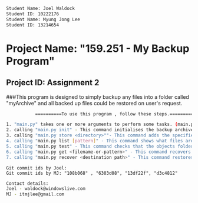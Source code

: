 
```sh
Student Name: Joel Waldock
Student ID: 10222176
Student Name: Myung Jong Lee
Student ID: 13214654
```


Project Name: "159.251 - My Backup Program"
==========================================

Project ID: Assignment 2
------------------------


###This program is designed to simply backup any files into a folder called "myArchive" and all backed up files could be restored on user's request.

```sh
           ==========To use this program , follow these steps.==========

1. "main.py" takes one or more arguments to perform some tasks. (main.py <arg1><arg2>).
2. calling "main.py init" - This command initialises the backup archive folder, object folder and index file within it.
3. calling "main.py store <directory>""- This command adds the specified directory to the archive.
4. calling "main.py list [pattern]" - This command shows what files are in the archive.
5. calling "main.py test" - This command checks that the objects folder isn't damaged.
6. calling "main.py get <filename-or-pattern>" - This command recovers a single file.
7. calling "main.py recover <destination path>" - This command restores everything in the archive into the named destination directory.
```

```
Git commit ids by Joel:
Git commit ids by MJ: "108b068" , "6303d08", "13df22f", "d3c4812"
```

```sh
Contact details:
Joel - waldock@windowslive.com
MJ - itmjlee@gmail.com
```